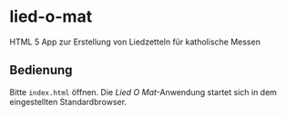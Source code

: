 # lied-o-mat
HTML 5 App zur Erstellung von Liedzetteln für katholische Messen

## Bedienung ##
Bitte ``index.html`` öffnen. Die _Lied O Mat_-Anwendung startet sich in dem eingestellten Standardbrowser.